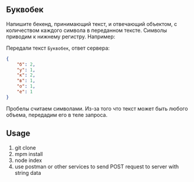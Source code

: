 ## Буквобек

Напишите бекенд, принимающий текст, и отвечающий объектом, с количеством каждого символа в переданном тексте. Символы приводим к нижнему регистру. Например:

Передали текст `Буквобек`, ответ сервера:

```json
{
	"б": 2,
	"у": 1,
	"к": 2,
	"в": 1,
	"o": 1,
	"е": 1
}
```

Пробелы считаем символами. Из-за того что текст может быть любого объема, передадим его в теле запроса.

## Usage

1. git clone
2. mpm install
3. node index
4. use postman or other services to send POST request to server with string data
